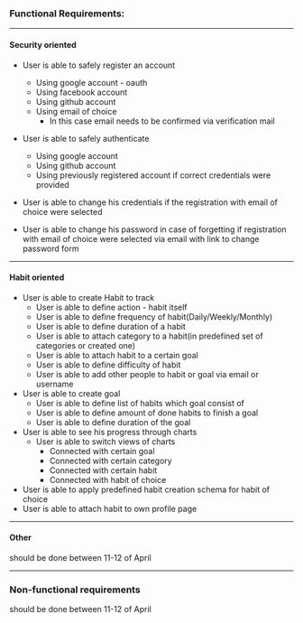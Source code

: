
### Functional Requirements:

___
#### Security oriented
* User is able to safely register an account
  * Using google account - oauth 
  * Using facebook account
  * Using github account  
  * Using email of choice
    * In this case email needs to be confirmed via verification mail

* User is able to safely authenticate
  * Using google account
  * Using github account 
  * Using previously registered account if correct credentials were provided

* User is able to change his credentials if the registration with email of choice were selected
* User is able to change his password in case of forgetting if registration with email of choice were selected via email with link to change password form
___
#### Habit oriented
* User is able to create Habit to track
    * User is able to define action - habit itself 
    * User is able to define frequency of habit(Daily/Weekly/Monthly)
    * User is able to define duration of a habit
    * User is able to attach category to a habit(in predefined set of categories or created one)
    * User is able to attach habit to a certain goal
    * User is able to define difficulty of habit
    * User is able to add other people to habit or goal via email or username
* User is able to create goal
  * User is able to define list of habits which goal consist of 
  * User is able to define amount of done habits to finish a goal
  * User is able to define duration of the goal
* User is able to see his progress through charts 
  * User is able to switch views of charts
    * Connected with certain goal 
    * Connected with certain category
    * Connected with certain habit
    * Connected with habit of choice 
* User is able to apply predefined habit creation schema for habit of choice
* User is able to attach habit to own profile page
___
#### Other 

should be done between 11-12 of April
 
___

### Non-functional requirements

should be done between 11-12 of April
